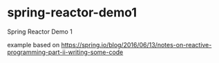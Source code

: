 # spring-reactor-demo1
Spring Reactor Demo 1

example based on https://spring.io/blog/2016/06/13/notes-on-reactive-programming-part-ii-writing-some-code